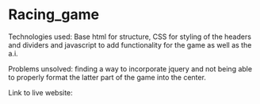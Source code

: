 # Racing_game
 
 Technologies used: Base html for structure, CSS for styling of the headers and dividers and javascript to add functionality for the game as well as the a.i.
 
 Problems unsolved: finding a way to incorporate jquery and not being able to properly format the latter part of the game into the center.
 
 Link to live website: 
